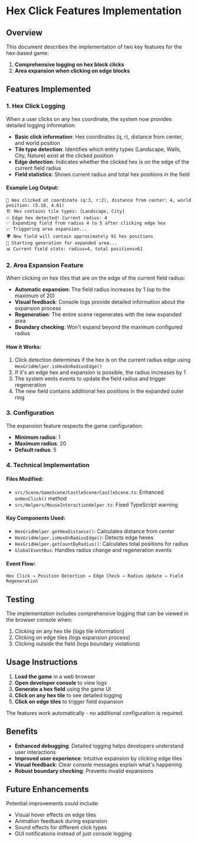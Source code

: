 # Hex Click Features Implementation

## Overview
This document describes the implementation of two key features for the hex-based game:
1. **Comprehensive logging on hex block clicks**
2. **Area expansion when clicking on edge blocks**

## Features Implemented

### 1. Hex Click Logging

When a user clicks on any hex coordinate, the system now provides detailed logging information:

- **Basic click information**: Hex coordinates (q, r), distance from center, and world position
- **Tile type detection**: Identifies which entity types (Landscape, Walls, City, Nature) exist at the clicked position
- **Edge detection**: Indicates whether the clicked hex is on the edge of the current field radius
- **Field statistics**: Shows current radius and total hex positions in the field

#### Example Log Output:
```
🎯 Hex clicked at coordinate (q:3, r:2), distance from center: 4, world position: (5.18, 4.61)
🏗️ Hex contains tile types: [Landscape, City]
🔥 Edge hex detected! Current radius: 4
✅ Expanding field from radius 4 to 5 after clicking edge hex
📈 Triggering area expansion...
🌍 New field will contain approximately 91 hex positions
🚀 Starting generation for expanded area...
📊 Current field stats: radius=4, total positions=61
```

### 2. Area Expansion Feature

When clicking on hex tiles that are on the edge of the current field radius:

- **Automatic expansion**: The field radius increases by 1 (up to the maximum of 20)
- **Visual feedback**: Console logs provide detailed information about the expansion process
- **Regeneration**: The entire scene regenerates with the new expanded area
- **Boundary checking**: Won't expand beyond the maximum configured radius

#### How it Works:
1. Click detection determines if the hex is on the current radius edge using `HexGridHelper.isHexOnRadiusEdge()`
2. If it's an edge hex and expansion is possible, the radius increases by 1
3. The system emits events to update the field radius and trigger regeneration
4. The new field contains additional hex positions in the expanded outer ring

### 3. Configuration

The expansion feature respects the game configuration:
- **Minimum radius**: 1
- **Maximum radius**: 20  
- **Default radius**: 5

### 4. Technical Implementation

#### Files Modified:
- `src/Scene/GameScene/CastleScene/CastleScene.ts`: Enhanced `onHexClick()` method
- `src/Helpers/MouseInteractionHelper.ts`: Fixed TypeScript warning

#### Key Components Used:
- `HexGridHelper.getHexDistance()`: Calculates distance from center
- `HexGridHelper.isHexOnRadiusEdge()`: Detects edge hexes
- `HexGridHelper.getCountByRadius()`: Calculates total positions for radius
- `GlobalEventBus`: Handles radius change and regeneration events

#### Event Flow:
```
Hex Click → Position Detection → Edge Check → Radius Update → Field Regeneration
```

## Testing

The implementation includes comprehensive logging that can be viewed in the browser console when:
1. Clicking on any hex tile (logs tile information)
2. Clicking on edge tiles (logs expansion process)
3. Clicking outside the field (logs boundary violations)

## Usage Instructions

1. **Load the game** in a web browser
2. **Open developer console** to view logs
3. **Generate a hex field** using the game UI
4. **Click on any hex tile** to see detailed logging
5. **Click on edge tiles** to trigger field expansion

The features work automatically - no additional configuration is required.

## Benefits

- **Enhanced debugging**: Detailed logging helps developers understand user interactions
- **Improved user experience**: Intuitive expansion by clicking edge tiles
- **Visual feedback**: Clear console messages explain what's happening
- **Robust boundary checking**: Prevents invalid expansions

## Future Enhancements

Potential improvements could include:
- Visual hover effects on edge tiles
- Animation feedback during expansion
- Sound effects for different click types
- GUI notifications instead of just console logging